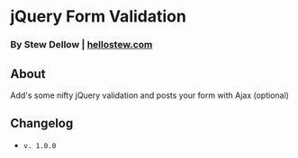 # jQuery Form Validation
### By Stew Dellow | [hellostew.com](http://hellostew.com/ "Creative Web Developer")

## About
Add's some nifty jQuery validation and posts your form with Ajax (optional)

## Changelog
*  `v. 1.0.0`
